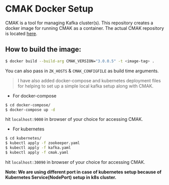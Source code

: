 # CMAK Docker Setup

CMAK is a tool for managing Kafka cluster(s). This repository creates a docker image for running CMAK as a container. The actual CMAK repository is located [here](https://github.com/yahoo/CMAK).

## How to build the image:

```sh
$ docker build --build-arg CMAK_VERSION="3.0.0.5" -t <image-tag> .
```

You can also pass in `ZK_HOSTS` & `CMAK_CONFIGFILE` as build time arguments.


> I have also added docker-compose and kubernetes deployment files for helping to set up a simple local kafka setup along with CMAK.

* For docker-compose

```sh
$ cd docker-compose/
$ docker-compose up -d
```
hit `localhost:9000` in browser of your choice for accessing CMAK.

* For kubernetes

```sh
$ cd kubernetes/
$ kubectl apply -f zookeeper.yaml 
$ kubectl apply -f kafka.yaml
$ kubectl apply -f cmak.yaml
```

hit `localhost:30090` in browser of your choice for accessing CMAK.

**Note: We are using different port in case of kubernetes setup because of Kubernetes Service(NodePort) setup in k8s cluster.**
